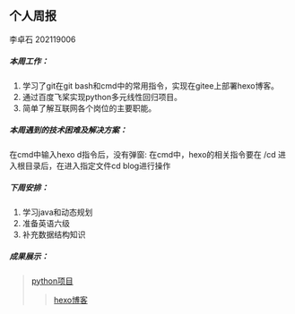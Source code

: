 ## 个人周报

李卓石 202119006

##### 本周工作：

1. 学习了git在git bash和cmd中的常用指令，实现在gitee上部署hexo博客。
2. 通过百度飞桨实现python多元线性回归项目。
3. 简单了解互联网各个岗位的主要职能。

##### 本周遇到的技术困难及解决方案：

在cmd中输入hexo d指令后，没有弹窗:
在cmd中，hexo的相关指令要在 /cd 进入根目录后，在进入指定文件cd blog进行操作

##### 下周安排：

1. 学习java和动态规划
2. 准备英语六级
3. 补充数据结构知识

##### 成果展示：
>[python项目](https://gitee.com/Zhuoshi--Li/Project-for-homework4)
>>[hexo博客](http://localhost:4000/)


